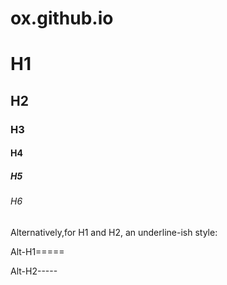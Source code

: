 # ox.github.io

# H1
## H2
### H3
#### H4
##### H5
###### H6

Alternatively,for H1 and H2, an underline-ish style:

Alt-H1=====

Alt-H2-----
